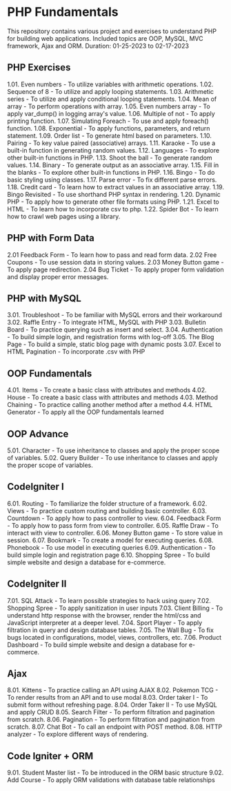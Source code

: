 # PHP Fundamentals

This repository contains various project and exercises to understand PHP for building web applications. Included topics are OOP, MySQL, MVC framework, Ajax and ORM.
Duration: 01-25-2023 to 02-17-2023

## PHP Exercises
1.01. Even numbers - To utilize variables with arithmetic operations.
1.02. Sequence of 8 - To utilize and apply looping statements.
1.03. Arithmetic series - To utilize and apply conditional looping statements.
1.04. Mean of array - To perform operations with array.
1.05. Even numbers array - To apply var_dump() in logging array's value.
1.06. Multiple of not - To apply printing function.
1.07. Simulating Foreach - To use and apply foreach() function.
1.08. Exponential - To apply functions, parameters, and return statement.
1.09. Order list - To generate html based on parameters.
1.10. Pairing - To key value paired (associative) arrays.
1.11. Karaoke - To use a built-in function in generating random values.
1.12. Languages - To explore other built-in functions in PHP.
1.13. Shoot the ball - To generate random values.
1.14. Binary - To generate output as an associative array.
1.15. Fill in the blanks - To explore other built-in functions in PHP.
1.16. Bingo - To do basic styling using classes.
1.17. Parse error - To fix different parse errors.
1.18. Credit card - To learn how to extract values in an associative array.
1.19. Bingo Revisited - To use shorthand PHP syntax in rendering.
1.20. Dynamic PHP - To apply how to generate other file formats using PHP.
1.21. Excel to HTML - To learn how to incorporate csv to php.
1.22. Spider Bot - To learn how to crawl web pages using a library.


## PHP with Form Data
2.01 Feedback Form - To learn how to pass and read form data.
2.02 Free Coupons - To use session data in storing values.
2.03 Money Button game - To apply page redirection.
2.04 Bug Ticket - To apply proper form validation and display proper error messages.

## PHP with MySQL
3.01. Troubleshoot - To be familiar with MySQL errors and their workaround
3.02. Raffle Entry - To integrate HTML, MySQL with PHP
3.03. Bulletin Board - To practice querying such as insert and select.
3.04. Authentication - To build simple login, and registration forms with log-off
3.05. The Blog Page - To build a simple, static blog page with dynamic posts
3.07. Excel to HTML Pagination - To incorporate .csv with PHP

## OOP Fundamentals
4.01. Items - To create a basic class with attributes and methods
4.02. House - To create a basic class with attributes and methods
4.03. Method Chaining - To practice calling another method after a method
4.4. HTML Generator - To apply all the OOP fundamentals learned

## OOP Advance
5.01. Character - To use inheritance to classes and apply the proper scope of variables.
5.02. Query Builder - To use inheritance to classes and apply the proper scope of variables.

## CodeIgniter I 
6.01. Routing - To familiarize the folder structure of a framework.
6.02. Views - To practice custom routing and building basic controller.
6.03. Countdown - To apply how to pass controller to view.
6.04. Feedback Form - To apply how to pass form from view to controller.
6.05. Raffle Draw - To interact with view to controller.
6.06. Money Button game - To store value in session.
6.07. Bookmark - To create a model for executing queries.
6.08. Phonebook - To use model in executing queries
6.09. Authentication - To build simple login and registration page
6.10. Shopping Spree - To build simple website and design a database for e-commerce.

## CodeIgniter II
7.01. SQL Attack - To learn possible strategies to hack using query
7.02. Shopping Spree - To apply sanitization in user inputs
7.03. Client Billing - To understand http response with the browser, render the html/css and JavaScript interpreter at a deeper level.
7.04. Sport Player - To apply filtration in query and design database tables.
7.05. The Wall Bug - To fix bugs located in configurations, model, views, controllers, etc.
7.06. Product Dashboard - To build simple website and design a database for e-commerce.

## Ajax
8.01. Kittens - To practice calling an API using AJAX
8.02. Pokemon TCG - To render results from an API and to use modal
8.03. Order taker I - To submit form without refreshing page.
8.04. Order Taker II - To use MySQL and apply CRUD
8.05. Search Filter - To perform filtration and pagination from scratch.
8.06. Pagination - To perform filtration and pagination from scratch.
8.07. Chat Bot - To call an endpoint with POST method.
8.08. HTTP analyzer - To explore different ways of rendering.


## Code Igniter + ORM
9.01. Student Master list - To be introduced in the ORM basic structure 
9.02. Add Course - To apply ORM validations with database table relationships



